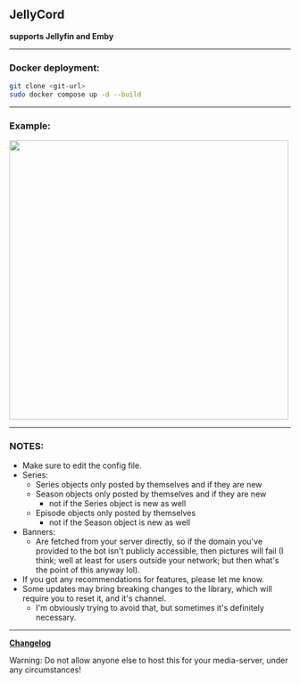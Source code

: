 ## JellyCord

**supports Jellyfin and Emby**

___

### Docker deployment:

```sh
git clone <git-url>
sudo docker compose up -d --build
```

___

### Example:

<img src="https://i.imgur.com/L62RIoV.png" height="500"/>

___
### NOTES:

* Make sure to edit the config file.
* Series:
  * Series objects only posted by themselves and if they are new
  * Season objects only posted by themselves and if they are new
    * not if the Series object is new as well
  * Episode objects only posted by themselves
    * not if the Season object is new as well
* Banners:
  * Are fetched from your server directly, so if the domain you've provided to the bot isn't publicly accessible, then pictures will fail (I think; well at least for users outside your network; but then what's the point of this anyway lol).
* If you got any recommendations for features, please let me know.
* Some updates may bring breaking changes to the library, which will require you to reset it, and it's channel.
  * I'm obviously trying to avoid that, but sometimes it's definitely necessary.
___

[**Changelog**](https://github.com/Vernoxvernax/JellyCord/blob/main/Changelog.md)

Warning:
Do not allow anyone else to host this for your media-server, under any circumstances!
